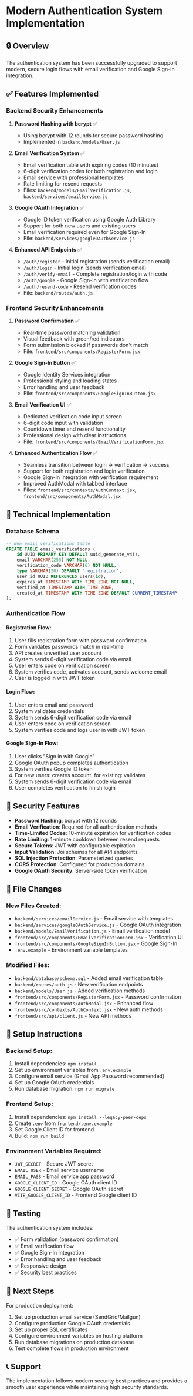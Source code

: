 # Modern Authentication System Implementation

## 🔒 Overview

The authentication system has been successfully upgraded to support modern, secure login flows with email verification and Google Sign-In integration.

## ✅ Features Implemented

### Backend Security Enhancements

1. **Password Hashing with bcrypt** ✅
   - Using bcrypt with 12 rounds for secure password hashing
   - Implemented in `backend/models/User.js`

2. **Email Verification System** ✅
   - Email verification table with expiring codes (10 minutes)
   - 6-digit verification codes for both registration and login
   - Email service with professional templates
   - Rate limiting for resend requests
   - Files: `backend/models/EmailVerification.js`, `backend/services/emailService.js`

3. **Google OAuth Integration** ✅
   - Google ID token verification using Google Auth Library
   - Support for both new users and existing users
   - Email verification required even for Google Sign-In
   - File: `backend/services/googleOAuthService.js`

4. **Enhanced API Endpoints** ✅
   - `/auth/register` - Initial registration (sends verification email)
   - `/auth/login` - Initial login (sends verification email)  
   - `/auth/verify-email` - Complete registration/login with code
   - `/auth/google` - Google Sign-In with verification flow
   - `/auth/resend-code` - Resend verification codes
   - File: `backend/routes/auth.js`

### Frontend Security Enhancements

1. **Password Confirmation** ✅
   - Real-time password matching validation
   - Visual feedback with green/red indicators
   - Form submission blocked if passwords don't match
   - File: `frontend/src/components/RegisterForm.jsx`

2. **Google Sign-In Button** ✅
   - Google Identity Services integration
   - Professional styling and loading states
   - Error handling and user feedback
   - File: `frontend/src/components/GoogleSignInButton.jsx`

3. **Email Verification UI** ✅
   - Dedicated verification code input screen
   - 6-digit code input with validation
   - Countdown timer and resend functionality
   - Professional design with clear instructions
   - File: `frontend/src/components/EmailVerificationForm.jsx`

4. **Enhanced Authentication Flow** ✅
   - Seamless transition between login → verification → success
   - Support for both registration and login verification
   - Google Sign-In integration with verification requirement
   - Improved AuthModal with tabbed interface
   - Files: `frontend/src/contexts/AuthContext.jsx`, `frontend/src/components/AuthModal.jsx`

## 🔧 Technical Implementation

### Database Schema
```sql
-- New email_verifications table
CREATE TABLE email_verifications (
    id UUID PRIMARY KEY DEFAULT uuid_generate_v4(),
    email VARCHAR(255) NOT NULL,
    verification_code VARCHAR(6) NOT NULL,
    type VARCHAR(20) DEFAULT 'registration',
    user_id UUID REFERENCES users(id),
    expires_at TIMESTAMP WITH TIME ZONE NOT NULL,
    verified_at TIMESTAMP WITH TIME ZONE,
    created_at TIMESTAMP WITH TIME ZONE DEFAULT CURRENT_TIMESTAMP
);
```

### Authentication Flow

#### Registration Flow:
1. User fills registration form with password confirmation
2. Form validates passwords match in real-time
3. API creates unverified user account
4. System sends 6-digit verification code via email
5. User enters code on verification screen
6. System verifies code, activates account, sends welcome email
7. User is logged in with JWT token

#### Login Flow:
1. User enters email and password
2. System validates credentials
3. System sends 6-digit verification code via email
4. User enters code on verification screen
5. System verifies code and logs user in with JWT token

#### Google Sign-In Flow:
1. User clicks "Sign in with Google"
2. Google OAuth popup completes authentication
3. System verifies Google ID token
4. For new users: creates account, for existing: validates
5. System sends 6-digit verification code via email
6. User completes verification to finish login

## 🔐 Security Features

- **Password Hashing**: bcrypt with 12 rounds
- **Email Verification**: Required for all authentication methods
- **Time-Limited Codes**: 10-minute expiration for verification codes
- **Rate Limiting**: 1-minute cooldown between resend requests
- **Secure Tokens**: JWT with configurable expiration
- **Input Validation**: Joi schemas for all API endpoints
- **SQL Injection Protection**: Parameterized queries
- **CORS Protection**: Configured for production domains
- **Google OAuth Security**: Server-side token verification

## 📁 File Changes

### New Files Created:
- `backend/services/emailService.js` - Email service with templates
- `backend/services/googleOAuthService.js` - Google OAuth integration
- `backend/models/EmailVerification.js` - Email verification model
- `frontend/src/components/EmailVerificationForm.jsx` - Verification UI
- `frontend/src/components/GoogleSignInButton.jsx` - Google Sign-In
- `.env.example` - Environment variable templates

### Modified Files:
- `backend/database/schema.sql` - Added email verification table
- `backend/routes/auth.js` - New verification endpoints
- `backend/models/User.js` - Added verification methods
- `frontend/src/components/RegisterForm.jsx` - Password confirmation
- `frontend/src/components/AuthModal.jsx` - Enhanced flow
- `frontend/src/contexts/AuthContext.jsx` - New auth methods
- `frontend/src/api/client.js` - New API methods

## 🚀 Setup Instructions

### Backend Setup:
1. Install dependencies: `npm install`
2. Set up environment variables from `.env.example`
3. Configure email service (Gmail App Password recommended)
4. Set up Google OAuth credentials
5. Run database migration: `npm run migrate`

### Frontend Setup:
1. Install dependencies: `npm install --legacy-peer-deps`
2. Create `.env` from `frontend/.env.example`
3. Set Google Client ID for frontend
4. Build: `npm run build`

### Environment Variables Required:
- `JWT_SECRET` - Secure JWT secret
- `EMAIL_USER` - Email service username
- `EMAIL_PASS` - Email service app password
- `GOOGLE_CLIENT_ID` - Google OAuth client ID
- `GOOGLE_CLIENT_SECRET` - Google OAuth secret
- `VITE_GOOGLE_CLIENT_ID` - Frontend Google client ID

## 🧪 Testing

The authentication system includes:
- ✅ Form validation (password confirmation)
- ✅ Email verification flow
- ✅ Google Sign-In integration
- ✅ Error handling and user feedback
- ✅ Responsive design
- ✅ Security best practices

## 🎯 Next Steps

For production deployment:
1. Set up production email service (SendGrid/Mailgun)
2. Configure production Google OAuth credentials
3. Set up proper SSL certificates
4. Configure environment variables on hosting platform
5. Run database migrations on production database
6. Test complete flows in production environment

## 📞 Support

The implementation follows modern security best practices and provides a smooth user experience while maintaining high security standards.